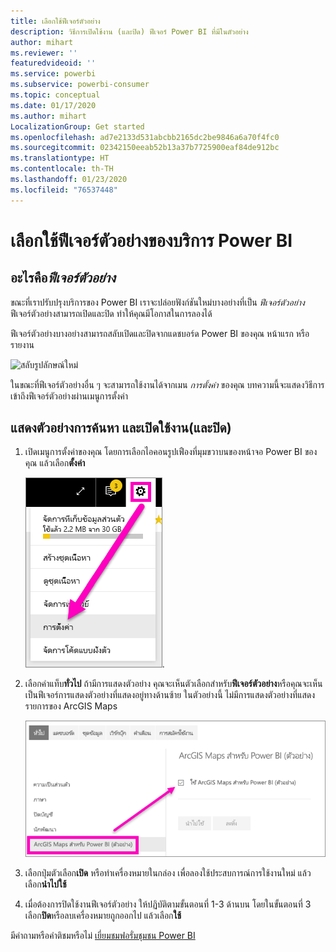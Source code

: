 ```yaml
---
title: เลือกใช้ฟีเจอร์ตัวอย่าง
description: วิธีการเปิดใช้งาน (และปิด) ฟีเจอร์ Power BI ที่มีในตัวอย่าง
author: mihart
ms.reviewer: ''
featuredvideoid: ''
ms.service: powerbi
ms.subservice: powerbi-consumer
ms.topic: conceptual
ms.date: 01/17/2020
ms.author: mihart
LocalizationGroup: Get started
ms.openlocfilehash: ad7e2133d531abcbb2165dc2be9846a6a70f4fc0
ms.sourcegitcommit: 02342150eeab52b13a37b7725900eaf84de912bc
ms.translationtype: HT
ms.contentlocale: th-TH
ms.lasthandoff: 01/23/2020
ms.locfileid: "76537448"
---
```

# <a name="opt-in-for-power-bi-service-preview-features"></a>เลือกใช้ฟีเจอร์ตัวอย่างของบริการ Power BI
## <a name="what-are-preview-features"></a>อะไรคือ*ฟีเจอร์ตัวอย่าง*
ขณะที่เราปรับปรุงบริการของ Power BI เราจะปล่อยฟังก์ชันใหม่บางอย่างที่เป็น *ฟีเจอร์ตัวอย่าง* ฟีเจอร์ตัวอย่างสามารถเปิดและปิด ทำให้คุณมีโอกาสในการลองได้

ฟีเจอร์ตัวอย่างบางอย่างสามารถสลับเปิดและปิดจากแดชบอร์ด Power BI ของคุณ หน้าแรก หรือรายงาน

   ![สลับรูปลักษณ์ใหม่](./media/end-user-preview-features/power-bi-toggle.png)

ในขณะที่ฟีเจอร์ตัวอย่างอื่น ๆ จะสามารถใช้งานได้จากเมน *การตั้งค่า* ของคุณ บทความนี้จะแสดงวิธีการเข้าถึงฟีเจอร์ตัวอย่างผ่านเมนูการตั้งค่า

## <a name="find-previews-and-turn-them-on-and-off"></a>แสดงตัวอย่างการค้นหา และเปิดใช้งาน(และปิด)
1. เปิดเมนูการตั้งค่าของคุณ โดยการเลือกไอคอนรูปเฟืองที่มุมขวาบนของหน้าจอ Power BI ของคุณ แล้วเลือก**ตั้งค่า**
   
   ![เมนูการตั้งค่า](./media/end-user-preview-features/power-bi-settings.png).
2. เลือกคำแท็บ**ทั่วไป** ถ้ามีการแสดงตัวอย่าง คุณจะเห็นตัวเลือกสำหรับ**ฟีเจอร์ตัวอย่าง**หรือคุณจะเห็นเป็นฟีเจอร์การแสดงตัวอย่างที่แสดงอยู่ทางด้านซ้าย  ในตัวอย่างนี้ ไม่มีการแสดงตัวอย่างที่แสดงรายการของ ArcGIS Maps 
   
   ![แท็บทั่วไป](./media/end-user-preview-features/power-bi-preview-esri.png)
3. เลือกปุ่มตัวเลือก**เปิด** หรือทำเครื่องหมายในกล่อง เพื่อลองใช้ประสบการณ์การใช้งานใหม่ แล้ว เลือก**นำไปใช้**
4. เมื่อต้องการปิดใช้งานฟีเจอร์ตัวอย่าง ให้ปฏิบัติตามขั้นตอนที่ 1-3 ด้านบน โดยในขั้นตอนที่ 3 เลือก**ปิด**หรือลบเครื่องหมายถูกออกไป แล้วเลือก**ใช้**


มีคำถามหรือคำติชมหรือไม่ [เยี่ยมชมฟอรั่มชุมชน Power BI](https://community.powerbi.com/t5/Navigation-Preview-Forum/bd-p/NavigationPreview)


